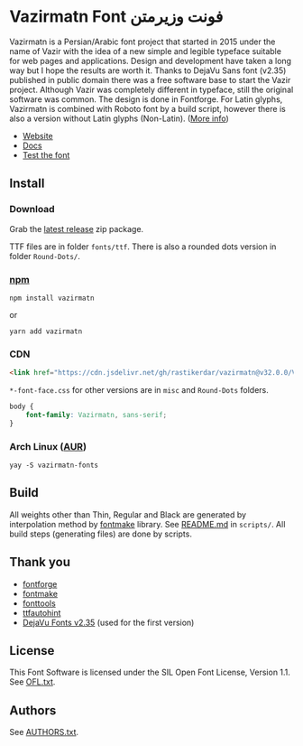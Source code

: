 # Vazirmatn Font فونت وزیرمتن

Vazirmatn is a Persian/Arabic font project that started in 2015 under the name of Vazir with the idea of a new simple and legible typeface suitable for web pages and applications. Design and development have taken a long way but I hope the results are worth it. Thanks to DejaVu Sans font (v2.35) published in public domain there was a free software base to start the Vazir project. Although Vazir was completely different in typeface, still the original software was common. The design is done in Fontforge. For Latin glyphs, Vazirmatn is combined with Roboto font by a build script, however there is also a version without Latin glyphs (Non-Latin). ([More info](https://rastikerdar.github.io/vazirmatn/docs))

- [Website](https://rastikerdar.github.io/vazirmatn)
- [Docs](https://rastikerdar.github.io/vazirmatn/fa/docs)
- [Test the font](https://rastikerdar.github.io/vazirmatn/fa/lab)

## Install

### Download

Grab the [latest release](https://github.com/rastikerdar/vazirmatn/releases/latest) zip package.

TTF files are in folder `fonts/ttf`. There is also a rounded dots version in folder `Round-Dots/`.

### [npm](https://www.npmjs.com/package/vazirmatn)

```
npm install vazirmatn
```
or
```
yarn add vazirmatn
```

### CDN

```html
<link href="https://cdn.jsdelivr.net/gh/rastikerdar/vazirmatn@v32.0.0/Vazirmatn-font-face.css" rel="stylesheet" type="text/css" />
```

`*-font-face.css` for other versions are in `misc` and `Round-Dots` folders.

```css
body {
    font-family: Vazirmatn, sans-serif;
}
```

### Arch Linux ([AUR](https://aur.archlinux.org/packages/vazirmatn-fonts))
```
yay -S vazirmatn-fonts
```

## Build

All weights other than Thin, Regular and Black are generated by interpolation method by [fontmake](https://github.com/googlefonts/fontmake) library. See [README.md](/scripts/README.md) in `scripts/`. All build steps (generating files) are done by scripts.

## Thank you

- [fontforge](https://fontforge.org/)
- [fontmake](https://github.com/googlefonts/fontmake)
- [fonttools](https://github.com/fonttools/fonttools)
- [ttfautohint](https://www.freetype.org/ttfautohint/)
- [DejaVu Fonts v2.35](https://dejavu-fonts.github.io) (used for the first version)

## License
This Font Software is licensed under the SIL Open Font License, Version 1.1. See [OFL.txt](OFL.txt).

## Authors
See [AUTHORS.txt](OFL.txt).
